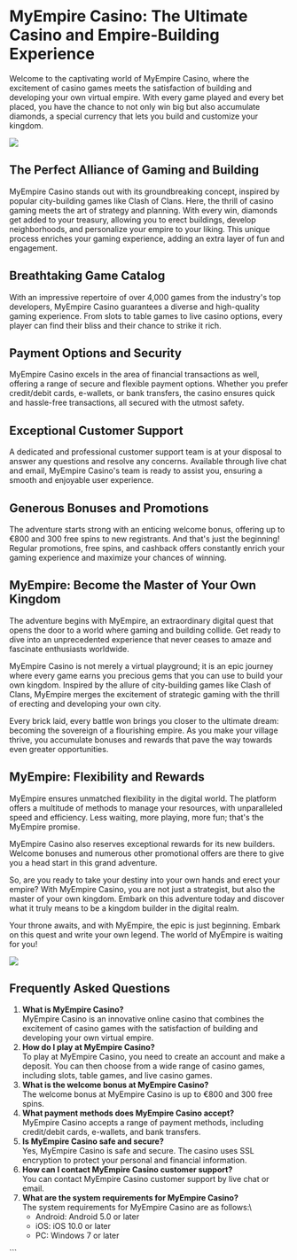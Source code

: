 # MyEmpire Casino: The Ultimate Casino and Empire-Building Experience

Welcome to the captivating world of MyEmpire Casino, where the
excitement of casino games meets the satisfaction of building and
developing your own virtual empire. With every game played and every bet
placed, you have the chance to not only win big but also accumulate
diamonds, a special currency that lets you build and customize your
kingdom.

[![](https://i.imgur.com/JJwkDm3.png)](https://traff.sbs/frcas)

## The Perfect Alliance of Gaming and Building

MyEmpire Casino stands out with its groundbreaking concept, inspired by
popular city-building games like Clash of Clans. Here, the thrill of
casino gaming meets the art of strategy and planning. With every win,
diamonds get added to your treasury, allowing you to erect buildings,
develop neighborhoods, and personalize your empire to your liking. This
unique process enriches your gaming experience, adding an extra layer of
fun and engagement.

## Breathtaking Game Catalog

With an impressive repertoire of over 4,000 games from the industry\'s
top developers, MyEmpire Casino guarantees a diverse and high-quality
gaming experience. From slots to table games to live casino options,
every player can find their bliss and their chance to strike it rich.

## Payment Options and Security

MyEmpire Casino excels in the area of financial transactions as well,
offering a range of secure and flexible payment options. Whether you
prefer credit/debit cards, e-wallets, or bank transfers, the casino
ensures quick and hassle-free transactions, all secured with the utmost
safety.

## Exceptional Customer Support

A dedicated and professional customer support team is at your disposal
to answer any questions and resolve any concerns. Available through live
chat and email, MyEmpire Casino\'s team is ready to assist you, ensuring
a smooth and enjoyable user experience.

## Generous Bonuses and Promotions

The adventure starts strong with an enticing welcome bonus, offering up
to €800 and 300 free spins to new registrants. And that\'s just the
beginning! Regular promotions, free spins, and cashback offers
constantly enrich your gaming experience and maximize your chances of
winning.

## MyEmpire: Become the Master of Your Own Kingdom

The adventure begins with MyEmpire, an extraordinary digital quest that
opens the door to a world where gaming and building collide. Get ready
to dive into an unprecedented experience that never ceases to amaze and
fascinate enthusiasts worldwide.

MyEmpire Casino is not merely a virtual playground; it is an epic
journey where every game earns you precious gems that you can use to
build your own kingdom. Inspired by the allure of city-building games
like Clash of Clans, MyEmpire merges the excitement of strategic gaming
with the thrill of erecting and developing your own city.

Every brick laid, every battle won brings you closer to the ultimate
dream: becoming the sovereign of a flourishing empire. As you make your
village thrive, you accumulate bonuses and rewards that pave the way
towards even greater opportunities.

## MyEmpire: Flexibility and Rewards

MyEmpire ensures unmatched flexibility in the digital world. The
platform offers a multitude of methods to manage your resources, with
unparalleled speed and efficiency. Less waiting, more playing, more fun;
that\'s the MyEmpire promise.

MyEmpire Casino also reserves exceptional rewards for its new builders.
Welcome bonuses and numerous other promotional offers are there to give
you a head start in this grand adventure.

So, are you ready to take your destiny into your own hands and erect
your empire? With MyEmpire Casino, you are not just a strategist, but
also the master of your own kingdom. Embark on this adventure today and
discover what it truly means to be a kingdom builder in the digital
realm.

Your throne awaits, and with MyEmpire, the epic is just beginning.
Embark on this quest and write your own legend. The world of MyEmpire is
waiting for you!

[![](\%22https://i.imgur.com/JJwkDm3.png\%22)](\%22https://traff.sbs/frcas\%22)

## Frequently Asked Questions

1.  **What is MyEmpire Casino?**\
    MyEmpire Casino is an innovative online casino that combines the
    excitement of casino games with the satisfaction of building and
    developing your own virtual empire.
2.  **How do I play at MyEmpire Casino?**\
    To play at MyEmpire Casino, you need to create an account and make a
    deposit. You can then choose from a wide range of casino games,
    including slots, table games, and live casino games.
3.  **What is the welcome bonus at MyEmpire Casino?**\
    The welcome bonus at MyEmpire Casino is up to €800 and 300 free
    spins.
4.  **What payment methods does MyEmpire Casino accept?**\
    MyEmpire Casino accepts a range of payment methods, including
    credit/debit cards, e-wallets, and bank transfers.
5.  **Is MyEmpire Casino safe and secure?**\
    Yes, MyEmpire Casino is safe and secure. The casino uses SSL
    encryption to protect your personal and financial information.
6.  **How can I contact MyEmpire Casino customer support?**\
    You can contact MyEmpire Casino customer support by live chat or
    email.
7.  **What are the system requirements for MyEmpire Casino?**\
    The system requirements for MyEmpire Casino are as follows:\
    -   Android: Android 5.0 or later
    -   iOS: iOS 10.0 or later
    -   PC: Windows 7 or later

\`\`\`

